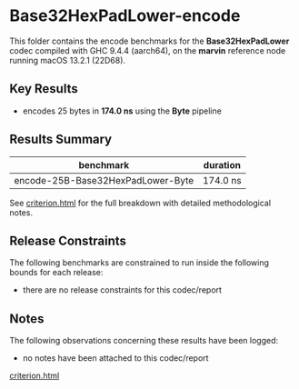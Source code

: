 # Base32HexPadLower-encode

This folder contains the encode benchmarks for the **Base32HexPadLower** codec compiled with GHC 9.4.4 (aarch64), on the 
**marvin** reference node running macOS 13.2.1 (22D68).

## Key Results

* encodes 25 bytes in **174.0 ns** using the **Byte** pipeline

## Results Summary

| benchmark                         | duration |
| --------------------------------- | -------- |
| encode-25B-Base32HexPadLower-Byte | 174.0 ns |

See [criterion.html](criterion.html) for the full breakdown with detailed methodological notes.

## Release Constraints

The following benchmarks are constrained to run inside the following bounds for each release:

* there are no release constraints for this codec/report

## Notes

The following observations concerning these results have been logged:
* no notes have been attached to this codec/report

[criterion.html](criterion.html)

